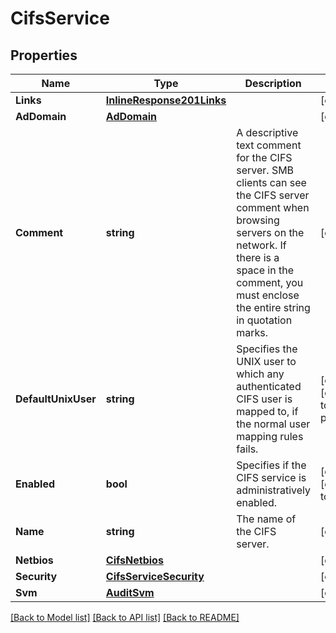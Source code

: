 # CifsService

## Properties

Name | Type | Description | Notes
------------ | ------------- | ------------- | -------------
**Links** | [**InlineResponse201Links**](inline_response_201__links.md) |  | [optional] 
**AdDomain** | [**AdDomain**](ad_domain.md) |  | [optional] 
**Comment** | **string** | A descriptive text comment for the CIFS server. SMB clients can see the CIFS server comment when browsing servers on the network. If there is a space in the comment, you must enclose the entire string in quotation marks. | [optional] 
**DefaultUnixUser** | **string** | Specifies the UNIX user to which any authenticated CIFS user is mapped to, if the normal user mapping rules fails. | [optional] [default to pcuser]
**Enabled** | **bool** | Specifies if the CIFS service is administratively enabled.  | [optional] [default to true]
**Name** | **string** | The name of the CIFS server. | [optional] 
**Netbios** | [**CifsNetbios**](cifs_netbios.md) |  | [optional] 
**Security** | [**CifsServiceSecurity**](cifs_service_security.md) |  | [optional] 
**Svm** | [**AuditSvm**](audit_svm.md) |  | [optional] 

[[Back to Model list]](../README.md#documentation-for-models) [[Back to API list]](../README.md#documentation-for-api-endpoints) [[Back to README]](../README.md)


